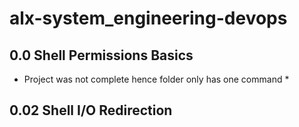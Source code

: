 # alx-system_engineering-devops
## 0.0 Shell Permissions Basics
* Project was not complete hence folder only has one command *

## 0.02 Shell I/O Redirection

